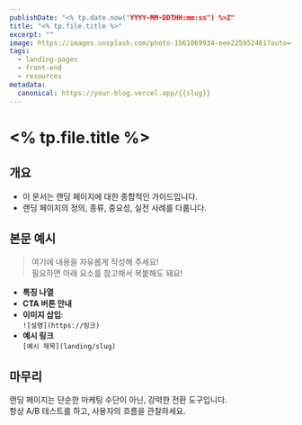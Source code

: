 ```yaml
---
publishDate: "<% tp.date.now("YYYY-MM-DDTHH:mm:ss") %>Z"
title: "<% tp.file.title %>"
excerpt: ""
image: https://images.unsplash.com/photo-1561069934-eee225952461?auto=format&fit=crop&w=2070&q=80
tags:
  - landing-pages
  - front-end
  - resources
metadata:
  canonical: https://your-blog.vercel.app/{{slug}}
---
```


# <% tp.file.title %>

## 개요

- 이 문서는 랜딩 페이지에 대한 종합적인 가이드입니다.
- 랜딩 페이지의 정의, 종류, 중요성, 실전 사례를 다룹니다.

## 본문 예시

> 여기에 내용을 자유롭게 작성해 주세요!  
> 필요하면 아래 요소를 참고해서 복붙해도 돼요!

- **특징 나열**
- **CTA 버튼 안내**
- **이미지 삽입**:  
  `![설명](https://링크)`
- **예시 링크**  
  `[예시 제목](landing/slug)`

## 마무리

랜딩 페이지는 단순한 마케팅 수단이 아닌, 강력한 전환 도구입니다.  
항상 A/B 테스트를 하고, 사용자의 흐름을 관찰하세요.
